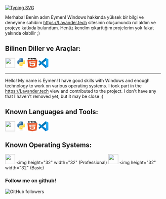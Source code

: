 

[![Typing SVG](https://readme-typing-svg.demolab.com/?lines=Eymenemen's;Readme)](https://git.io/typing-svg)




Merhaba! Benim adım Eymen!
Windows hakkında yüksek bir bilgi ve deneyime sahibim
https://Lavander.tech sitesinin oluşumunda rol aldım ve projeye katkıda bulundum.
Henüz kendim çıkarttığım projelerim yok fakat yakında olabilir ;)

## Bilinen Diller ve Araçlar:

<img height="32" width="32" src="https://cdn-icons-png.flaticon.com/512/5968/5968242.png" /> <img height="32" width="32" src="https://raw.githubusercontent.com/Ber4tbey/Ber4tbey/main/images/python-original.svg" /> <img height="32" width="32" src="https://raw.githubusercontent.com/Ber4tbey/Ber4tbey/main/images/html5.svg" /> <img height="32" width="32" src="https://raw.githubusercontent.com/Ber4tbey/Ber4tbey/main/images/vscode.svg" />


------------------------------------------------------------------------------------------------


Hello! My name is Eymen!
I have good skills with Windows and enough technology to work on various operating systems.
I took part in the https://Lavander.tech view and contributed to the project.
I don't have any that I haven't removed yet, but it may be close ;)

## Known Languages and Tools:

<img height="32" width="32" src="https://cdn-icons-png.flaticon.com/512/5968/5968242.png" /> <img height="32" width="32" src="https://raw.githubusercontent.com/Ber4tbey/Ber4tbey/main/images/python-original.svg" /> <img height="32" width="32" src="https://raw.githubusercontent.com/Ber4tbey/Ber4tbey/main/images/html5.svg" /> <img height="32" width="32" src="https://raw.githubusercontent.com/Ber4tbey/Ber4tbey/main/images/vscode.svg" />

## Known Operating Systems:
<img height="32" width="32" src="https://cdn-icons-png.flaticon.com/512/5969/5969316.png" /> <img height="32" width="32" (Professional) 
<img height="32" width="32" src="https://img.icons8.com/plasticine/256/kali-linux.png" /> <img height="32" width="32" (Basic)
### Follow me on github!

![GitHub followers](https://img.shields.io/github/followers/Eymenemen?label=Follow_me&style=social)
